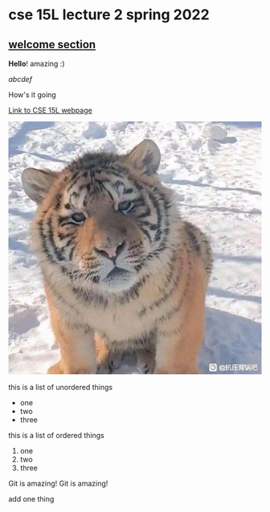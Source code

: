# cse 15L lecture 2 spring 2022

## [welcome section](https://sites.google.com/eng.ucsd.edu/cse-15l-spring-2022/syllabus)

**Hello**! amazing :)

*abcdef*

How's it going

[Link to CSE 15L webpage](https://sites.google.com/eng.ucsd.edu/cse-15l-spring-2022/syllabus)

![picture](老虎.jpg)

this is a list of unordered things
* one
* two
* three

this is a list of ordered things
1. one
2. two
3. three

Git is amazing!
Git is amazing!

add one thing

